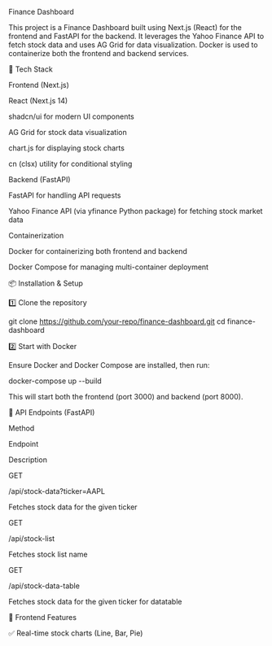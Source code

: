 Finance Dashboard

This project is a Finance Dashboard built using Next.js (React) for the frontend and FastAPI for the backend. It leverages the Yahoo Finance API to fetch stock data and uses AG Grid for data visualization. Docker is used to containerize both the frontend and backend services.

🚀 Tech Stack

Frontend (Next.js)

React (Next.js 14)

shadcn/ui for modern UI components

AG Grid for stock data visualization

chart.js for displaying stock charts

cn (clsx) utility for conditional styling

Backend (FastAPI)

FastAPI for handling API requests

Yahoo Finance API (via yfinance Python package) for fetching stock market data

Containerization

Docker for containerizing both frontend and backend

Docker Compose for managing multi-container deployment

📦 Installation & Setup

1️⃣ Clone the repository

git clone https://github.com/your-repo/finance-dashboard.git
cd finance-dashboard

2️⃣ Start with Docker

Ensure Docker and Docker Compose are installed, then run:

docker-compose up --build

This will start both the frontend (port 3000) and backend (port 8000).

📡 API Endpoints (FastAPI)

Method

Endpoint

Description

GET

/api/stock-data?ticker=AAPL

Fetches stock data for the given ticker


GET 

/api/stock-list

Fetches stock list name


GET

/api/stock-data-table

Fetches stock data for the given ticker for datatable



🎨 Frontend Features

✅ Real-time stock charts (Line, Bar, Pie)


